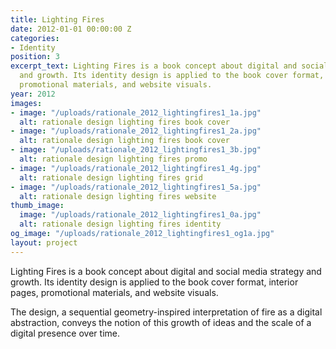 ```yaml
---
title: Lighting Fires
date: 2012-01-01 00:00:00 Z
categories:
- Identity
position: 3
excerpt_text: Lighting Fires is a book concept about digital and social media strategy
  and growth. Its identity design is applied to the book cover format, interior pages,
  promotional materials, and website visuals.
year: 2012
images:
- image: "/uploads/rationale_2012_lightingfires1_1a.jpg"
  alt: rationale design lighting fires book cover
- image: "/uploads/rationale_2012_lightingfires1_2a.jpg"
  alt: rationale design lighting fires book cover
- image: "/uploads/rationale_2012_lightingfires1_3b.jpg"
  alt: rationale design lighting fires promo
- image: "/uploads/rationale_2012_lightingfires1_4g.jpg"
  alt: rationale design lighting fires grid
- image: "/uploads/rationale_2012_lightingfires1_5a.jpg"
  alt: rationale design lighting fires website
thumb_image:
  image: "/uploads/rationale_2012_lightingfires1_0a.jpg"
  alt: rationale design lighting fires identity
og_image: "/uploads/rationale_2012_lightingfires1_og1a.jpg"
layout: project
---
```


Lighting Fires is a book concept about digital and social media strategy and growth. Its identity design is applied to the book cover format, interior pages, promotional materials, and website visuals.

The design, a sequential geometry-inspired interpretation of fire as a digital abstraction, conveys the notion of this growth of ideas and the scale of a digital presence over time.